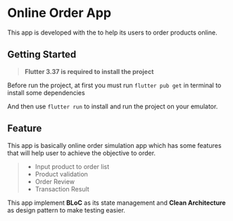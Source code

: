 # Online Order App

This app is developed with the to help its users to order products online.

## Getting Started

> **Flutter 3.37 is required to install the project**

Before run the project, at first you must run `flutter pub get` in terminal to install some dependencies

And then use `flutter run` to install and run the project on your emulator.

## Feature

This app is basically online order simulation app which has some features that will help user to achieve the objective to order.

> - Input product to order list
> - Product validation
> - Order Review
> - Transaction Result

This app implement **BLoC** as its state management and **Clean Architecture** as design pattern to make testing easier.
